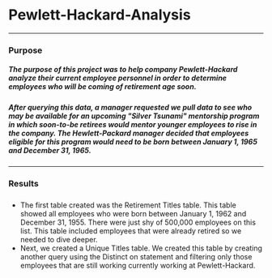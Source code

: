 # Pewlett-Hackard-Analysis
---
### Purpose
##### The purpose of this project was to help company Pewlett-Hackard analyze their current employee personnel in order to determine employees who will be coming of retirement age soon.
##### After querying this data, a manager requested we pull data to see who may be available for an upcoming "Silver Tsunami" mentorship program in which soon-to-be retirees would mentor younger employees to rise in the company. The Hewlett-Packard manager decided that employees eligible for this program would need to be born between January 1, 1965 and December 31, 1965.
---
### Results
##### 
* The first table created was the Retirement Titles table.  This table showed all employees who were born between January 1, 1962 and December 31, 1955. There were just shy of 500,000 employees on this list. This table included employees that were already retired so we needed to dive deeper.
* Next, we created a Unique Titles table. We created this table by creating another query using the Distinct on statement and filtering only those employees that are still working currently working at Pewlett-Hackard.
